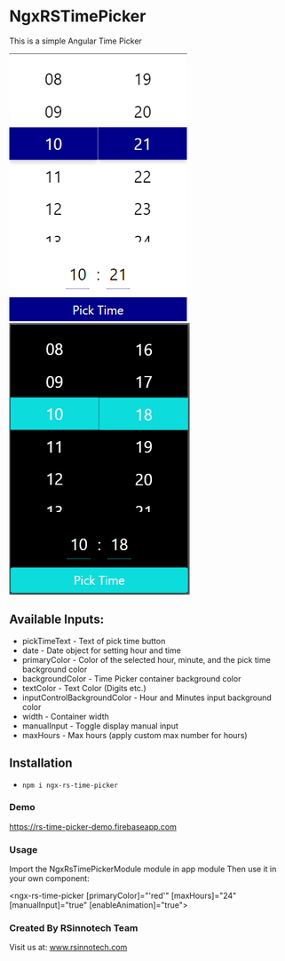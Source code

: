 # NgxRSTimePicker
This is a simple Angular Time Picker

![Demo Image](images/picktime.png)
![Dark Mode Image](images/picktimedark.png)

## Available Inputs:
* pickTimeText - Text of pick time button
* date - Date object for setting hour and time
* primaryColor - Color of the selected hour, minute, and the pick time background color
* backgroundColor - Time Picker container background color
* textColor - Text Color (Digits etc.)
* inputControlBackgroundColor - Hour and Minutes input background color
* width - Container width
* manualInput - Toggle display manual input
* maxHours - Max hours (apply custom max number for hours)

## Installation
* `npm i ngx-rs-time-picker`

### Demo
https://rs-time-picker-demo.firebaseapp.com

### Usage

Import the NgxRsTimePickerModule module in app module
Then use it in your own component:

<ngx-rs-time-picker [primaryColor]="'red'"
[maxHours]="24"
[manualInput]="true"
[enableAnimation]="true"></ngx-rs-time-picker>

### Created By RSinnotech Team
Visit us at: www.rsinnotech.com
